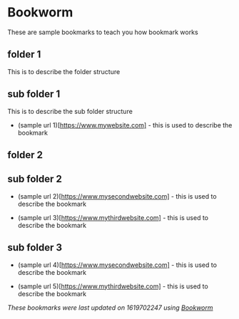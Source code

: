 
# Bookworm
These are sample bookmarks to teach you how bookmark works

## folder 1
This is to describe the folder structure

## sub folder 1
This is to describe the sub folder structure

* (sample url 1)[https://www.mywebsite.com] - this is used to describe the bookmark

    
    
## folder 2


## sub folder 2


* (sample url 2)[https://www.mysecondwebsite.com] - this is used to describe the bookmark

* (sample url 3)[https://www.mythirdwebsite.com] - this is used to describe the bookmark

    
## sub folder 3


* (sample url 4)[https://www.mysecondwebsite.com] - this is used to describe the bookmark

* (sample url 5)[https://www.mythirdwebsite.com] - this is used to describe the bookmark

    
    
_These bookmarks were last updated on 1619702247 using [Bookworm](https://github.com/thearegee/bookworm)_
